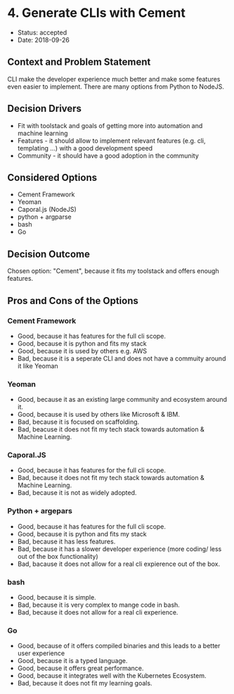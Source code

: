 # 4. Generate CLIs with Cement

* Status: accepted
* Date: 2018-09-26 <!-- optional -->

## Context and Problem Statement

CLI make the developer experience much better and make some features even easier to implement. There are many options from Python to NodeJS.

## Decision Drivers <!-- optional -->

* Fit with toolstack and goals of getting more into automation and machine learning
* Features - it should allow to implement relevant features (e.g. cli, templating ...) with a good development speed
* Community - it should have a good adoption in the community

## Considered Options

* Cement Framework
* Yeoman
* Caporal.js (NodeJS)
* python + argparse
* bash
* Go

## Decision Outcome

Chosen option: "Cement", because it fits my toolstack and offers enough features.

## Pros and Cons of the Options <!-- optional -->

### Cement Framework

* Good, because it has features for the full cli scope. 
* Good, because it is python and fits my stack
* Good, because it is used by others e.g. AWS
* Bad, because it is a seperate CLI and does not have a commuity around it like Yeoman

### Yeoman

* Good, because it as an existing large community and ecosystem around it. 
* Good, because it is used by others like Microsoft & IBM.
* Bad, because it is focused on scaffolding.
* Bad, beacuse it does not fit my tech stack towards automation & Machine Learning. 

### Caporal.JS

* Good, because it has features for the full cli scope. 
* Bad, because it does not fit my tech stack towards automation & Machine Learning. 
* Bad, because it is not as widely adopted. 

### Python + argepars

* Good, because it has features for the full cli scope. 
* Good, because it is python and fits my stack
* Bad, because it has less features.
* Bad, because it has a slower developer experience (more coding/ less out of the box functionality)
* Bad, bacause it does not allow for a real cli expierence out of the box. 

### bash

* Good, because it is simple.
* Bad, because it is very complex to mange code in bash.
* Bad, because it does not allow for a real cli experience.


### Go

* Good, because of it offers compiled binaries and this leads to a better user experience
* Good, because it is a typed language. 
* Good, because it offers great performance. 
* Good, because it integrates well with the Kubernetes Ecosystem.
* Bad, because it does not fit my learning goals.
